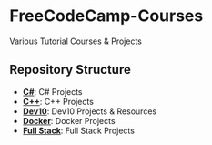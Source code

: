 # FreeCodeCamp-Courses
Various Tutorial Courses & Projects

## Repository Structure

- [**C#**]("C#): C# Projects
- [**C++**]("C++"): C++ Projects
- [**Dev10**]("Dev10"): Dev10 Projects & Resources
- [**Docker**]("Docker"): Docker Projects
- [**Full Stack**]("Full%20Stack"): Full Stack Projects